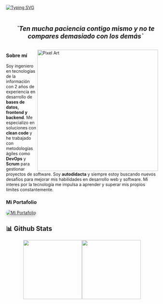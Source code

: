 <!-- Presentation -->

[![Typing SVG](<https://readme-typing-svg.demolab.com?font=Monserrat&size=24&pause=1000&color=919FFF&width=520&lines=Hola+%F0%9F%91%8B+soy+Erick+Desarrollador+Web+%F0%9F%92%BB;%E2%9D%84%EF%B8%8F%F0%9F%8E%A8;%3CLambda(%CE%BB)%2F%3E>)](https://git.io/typing-svg)

<!-- GIF -->
<!-- <div align="center">
  <img src="/github-contribution-grid-snake-dark.svg" alt="Contributions" width="100%" />
</div> -->

<!-- Personal Quote -->

<!-- About Me -->
<div  id="user-content-toc" style="margin-top: 20px; margin-bottom: 20px">
  <ul align="center">
    <summary>
      <h2 style="display: inline-block">
        <i>
          `Ten mucha paciencia contigo mismo y no te compares demasiado con los
          demás`
        </i>
      </h2>
    </summary>
  </ul>
  <img
    src="https://64.media.tumblr.com/cb1a6d28f1f97fe56c0764cdf40fc92c/d662df3b2e19bcdc-c5/s540x810/1d8b292967d40c6c00663f2ce51de270d366994c.gifv"
    alt="Pixel Art"
    align="right"
    width="400"
  />
 <!-- Descripción personal con espaciado adecuado -->

### Sobre mí

Soy ingeniero en tecnologías de la información con 2 años de experiencia en desarrollo de **bases de datos, frontend y backend**. 
Me especializo en soluciones con **clean code** y he trabajado con metodologías ágiles como **DevOps** y **Scrum** para gestionar proyectos
de software. Soy **autodidacta** y siempre estoy buscando nuevos desafíos para mejorar mis
habilidades en desarrollo web y software.
Mi interes por la tecnología me impulsa a aprender y superar mis propios límites constantemente.

</div>

### Mi Portafolio

<div>
  <a href="https://portafolio-vercel-deploy.vercel.app/" target="_blank">
    <img src="https://img.shields.io/badge/Visita%20mi%20portafolio-00C4CC?style=for-the-badge&logo=vercel&logoColor=white" alt="Mi Portafolio" style="border-radius: 12px; box-shadow: 0 4px 8px rgba(0, 0, 0, 0.2);">
  </a>
</div>

## 📊 Github Stats

<div align="center" style="display: flex; justify-content: center;">
    <img height="195px" src='https://github-readme-stats.vercel.app/api?username=muke78&theme=one_dark_pro&hide_border=false&include_all_commits=true&count_private=false'/>
    <img height="195px" src='https://github-readme-stats.vercel.app/api/top-langs/?username=muke78&theme=one_dark_pro&hide_border=false&include_all_commits=false&count_private=false&layout=compact'/>
</div>
